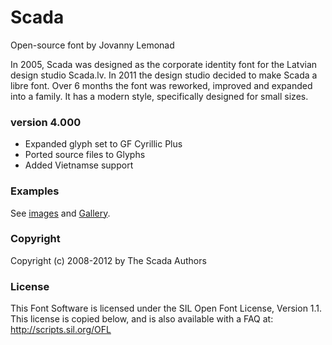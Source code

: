 # Scada

Open-source font by Jovanny Lemonad

In 2005, Scada was designed as the corporate identity font for the Latvian design studio Scada.lv. In 2011 the design studio decided to make Scada a libre font. Over 6 months the font was reworked, improved and expanded into a family. It has a modern style, specifically designed for small sizes.

### version 4.000

* Expanded glyph set to GF Cyrillic Plus
* Ported source files to Glyphs
* Added Vietnamse support 

### Examples

See [images](/images/) and [Gallery](/images/gallery.md).

### Copyright

Copyright (c) 2008-2012 by The Scada Authors

### License

This Font Software is licensed under the SIL Open Font License, Version 1.1.
This license is copied below, and is also available with a FAQ at:
http://scripts.sil.org/OFL




